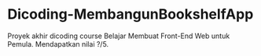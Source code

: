 # Dicoding-MembangunBookshelfApp
Proyek akhir dicoding course Belajar Membuat Front-End Web untuk Pemula. Mendapatkan nilai ?/5.
